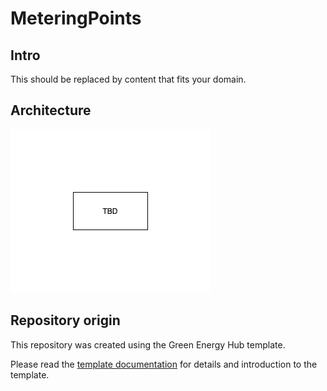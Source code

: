 # MeteringPoints

## Intro

This should be replaced by content that fits your domain.

## Architecture

![design](ARCHITECTURE.png)

## Repository origin

This repository was created using the Green Energy Hub template.

Please read the [template documentation](./docs/template-readme/README.md) for details and introduction to the template.

